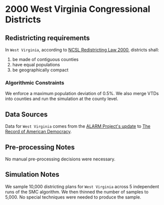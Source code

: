 # 2000 West Virginia Congressional Districts

## Redistricting requirements
In ``West Virginia``, according to [NCSL Redistricting Law 2000](https://web.archive.org/web/20041216185957/https://www.senate.mn/departments/scr/redist/red2000/Tab5appx.htm), districts shall:

1. be made of contiguous counties
1. have equal populations
1. be geographically compact

### Algorithmic Constraints
We enforce a maximum population deviation of 0.5%.
We also merge VTDs into counties and run the simulation at the county level.

## Data Sources
Data for ``West Virginia`` comes from the [ALARM Project's update](https://dataverse.harvard.edu/dataset.xhtml?persistentId=doi:10.7910/DVN/ZV5KF3) to [The Record of American Democracy](https://road.hmdc.harvard.edu/).

## Pre-processing Notes
No manual pre-processing decisions were necessary.

## Simulation Notes
We sample 10,000 districting plans for ``West Virginia`` across 5 independent runs of the SMC algorithm.
We then thinned the number of samples to 5,000. 
No special techniques were needed to produce the sample.
